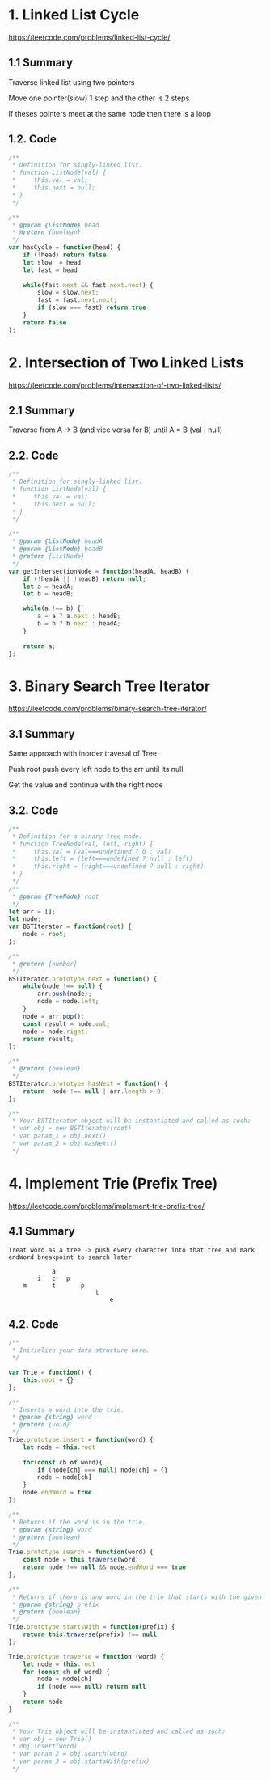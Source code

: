 # 1. Linked List Cycle

https://leetcode.com/problems/linked-list-cycle/

## 1.1 Summary

Traverse linked list using two pointers

Move one pointer(slow) 1 step and the other is 2 steps

If theses pointers meet at the same node then there is a loop

## 1.2. Code

```js
/**
 * Definition for singly-linked list.
 * function ListNode(val) {
 *     this.val = val;
 *     this.next = null;
 * }
 */

/**
 * @param {ListNode} head
 * @return {boolean}
 */
var hasCycle = function(head) {
    if (!head) return false
    let slow  = head
    let fast = head
    
    while(fast.next && fast.next.next) {
        slow = slow.next;
        fast = fast.next.next;
        if (slow === fast) return true
    }
    return false
};
```

# 2. Intersection of Two Linked Lists

https://leetcode.com/problems/intersection-of-two-linked-lists/

## 2.1 Summary

Traverse from A -> B (and vice versa for B) until A = B (val | null)


## 2.2. Code

```js
/**
 * Definition for singly-linked list.
 * function ListNode(val) {
 *     this.val = val;
 *     this.next = null;
 * }
 */

/**
 * @param {ListNode} headA
 * @param {ListNode} headB
 * @return {ListNode}
 */
var getIntersectionNode = function(headA, headB) {
    if (!headA || !headB) return null;
    let a = headA;
    let b = headB;

    while(a !== b) {
        a = a ? a.next : headB;
        b = b ? b.next : headA;
    }
    
    return a;
};
```


# 3. Binary Search Tree Iterator

https://leetcode.com/problems/binary-search-tree-iterator/

## 3.1 Summary

Same approach with inorder travesal of Tree

Push root push every left node to the arr until its null

Get the value and continue with the right node

## 3.2. Code

```js
/**
 * Definition for a binary tree node.
 * function TreeNode(val, left, right) {
 *     this.val = (val===undefined ? 0 : val)
 *     this.left = (left===undefined ? null : left)
 *     this.right = (right===undefined ? null : right)
 * }
 */
/**
 * @param {TreeNode} root
 */
let arr = [];
let node;
var BSTIterator = function(root) {
    node = root;
};

/**
 * @return {number}
 */
BSTIterator.prototype.next = function() {
    while(node !== null) {
        arr.push(node);
        node = node.left;
    }
    node = arr.pop();
    const result = node.val;
    node = node.right;
    return result;
};

/**
 * @return {boolean}
 */
BSTIterator.prototype.hasNext = function() {
    return  node !== null ||arr.length > 0;
};

/** 
 * Your BSTIterator object will be instantiated and called as such:
 * var obj = new BSTIterator(root)
 * var param_1 = obj.next()
 * var param_2 = obj.hasNext()
 */
```


# 4. Implement Trie (Prefix Tree)

https://leetcode.com/problems/implement-trie-prefix-tree/

## 4.1 Summary

```
Treat word as a tree -> push every character into that tree and mark endWord breakpoint to search later

            a
        i   c   p
    m       t       p
                        l
                            e

```


## 4.2. Code

```js
/**
 * Initialize your data structure here.
 */

var Trie = function() {
    this.root = {}
};

/**
 * Inserts a word into the trie. 
 * @param {string} word
 * @return {void}
 */
Trie.prototype.insert = function(word) {
    let node = this.root
    
    for(const ch of word){
        if (node[ch] === null) node[ch] = {}
        node = node[ch]
    }
    node.endWord = true
};

/**
 * Returns if the word is in the trie. 
 * @param {string} word
 * @return {boolean}
 */
Trie.prototype.search = function(word) {
    const node = this.traverse(word)
    return node !== null && node.endWord === true
};

/**
 * Returns if there is any word in the trie that starts with the given prefix. 
 * @param {string} prefix
 * @return {boolean}
 */
Trie.prototype.startsWith = function(prefix) {
    return this.traverse(prefix) !== null
};

Trie.prototype.traverse = function (word) {
    let node = this.root
    for (const ch of word) {
        node = node[ch]
        if (node === null) return null
    }
    return node
}

/** 
 * Your Trie object will be instantiated and called as such:
 * var obj = new Trie()
 * obj.insert(word)
 * var param_2 = obj.search(word)
 * var param_3 = obj.startsWith(prefix)
 */
```